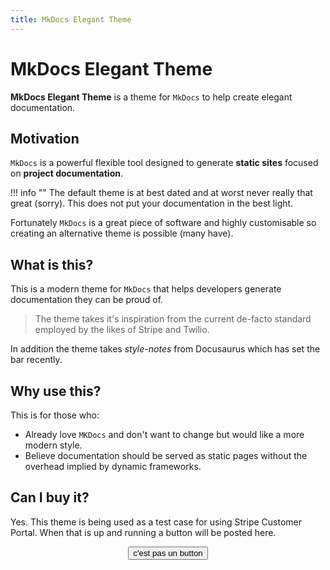 ```yaml
---
title: MkDocs Elegant Theme
---
```


# MkDocs Elegant Theme

**MkDocs Elegant Theme** is a theme for `MkDocs` to help create elegant documentation.

## Motivation

`MkDocs` is a powerful flexible tool designed to generate **static sites** focused
on **project documentation**.

!!! info ""
    The default theme is at best dated and at worst never really that great (sorry). 
    This does not put your documentation in the best light.

Fortunately `MkDocs` is a great piece of software and highly customisable so creating 
an alternative theme is possible (many have).

## What is this?

This is a modern theme for `MkDocs` that helps developers generate documentation
they can be proud of.

> The theme takes it's inspiration from the current de-facto standard employed by
the likes of Stripe and Twilio.

In addition the theme takes _style-notes_ from Docusaurus which has set the bar
recently.

## Why use this?

This is for those who:
 
* Already love `MKDocs` and don't want to change but would like a more modern style.
* Believe documentation should be served as static pages without the overhead implied by dynamic frameworks.

## Can I buy it?

Yes. This theme is being used as a test case for using Stripe Customer Portal.
When that is up and running a button will be posted here.

<center>
  <button>c'est pas un button</button>
</center>

    